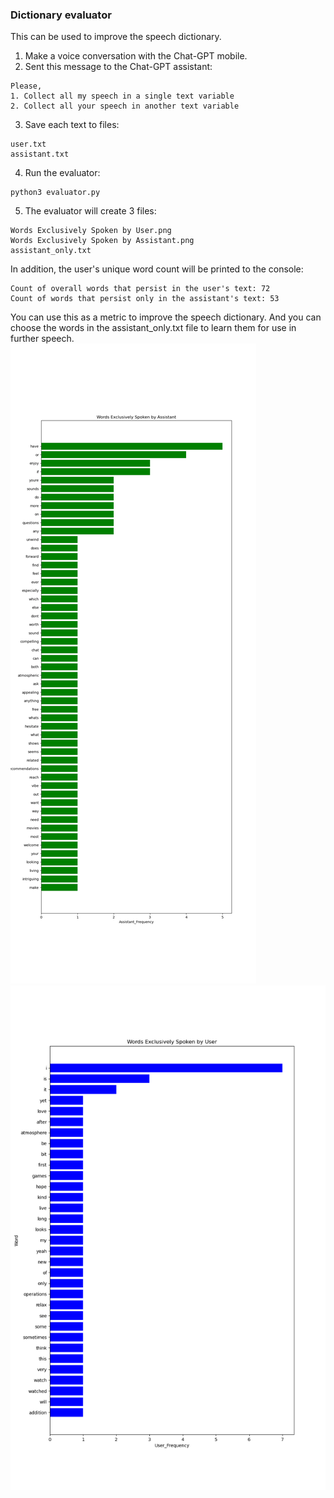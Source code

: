 ### Dictionary evaluator
This can be used to improve the speech dictionary.  
1. Make a voice conversation with the Chat-GPT mobile.
2. Sent this message to the Chat-GPT assistant:
```
Please, 
1. Collect all my speech in a single text variable
2. Collect all your speech in another text variable
```
3. Save each text to files:
```
user.txt
assistant.txt
```
4. Run the evaluator:
```
python3 evaluator.py
```
5. The evaluator will create 3 files:
```
Words Exclusively Spoken by User.png
Words Exclusively Spoken by Assistant.png
assistant_only.txt
```
In addition, the user's unique word count will be printed to the console:
```
Count of overall words that persist in the user's text: 72
Count of words that persist only in the assistant's text: 53
```
You can use this as a metric to improve the speech dictionary. And you can choose the words in the assistant_only.txt file to learn them for use in further speech.  
![Words Exclusively Spoken by Assistant](assets/Words%20Exclusively%20Spoken%20by%20Assistant.png)  
![Words Exclusively Spoken by User](assets/Words%20Exclusively%20Spoken%20by%20User.png)
